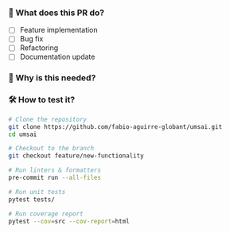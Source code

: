 ### 📝 What does this PR do?
<!-- Provide a clear and concise description of the changes in this PR -->
- [ ] Feature implementation
- [ ] Bug fix
- [ ] Refactoring
- [ ] Documentation update

### 📌 Why is this needed?
<!-- Explain why this PR is necessary and what issue it resolves -->

### 🛠️ How to test it?
```bash
# Clone the repository
git clone https://github.com/fabio-aguirre-globant/umsai.git
cd umsai

# Checkout to the branch
git checkout feature/new-functionality

# Run linters & formatters
pre-commit run --all-files

# Run unit tests
pytest tests/

# Run coverage report
pytest --cov=src --cov-report=html
